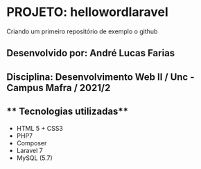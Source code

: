 # **PROJETO: hellowordlaravel**
Criando um primeiro repositório de exemplo o github

## Desenvolvido por: André Lucas Farias
## Disciplina: Desenvolvimento Web II / Unc - Campus Mafra / 2021/2

## ** Tecnologias utilizadas**
* HTML 5 + CSS3
* PHP7
* Composer
* Laravel 7
* MySQL (5.7)
